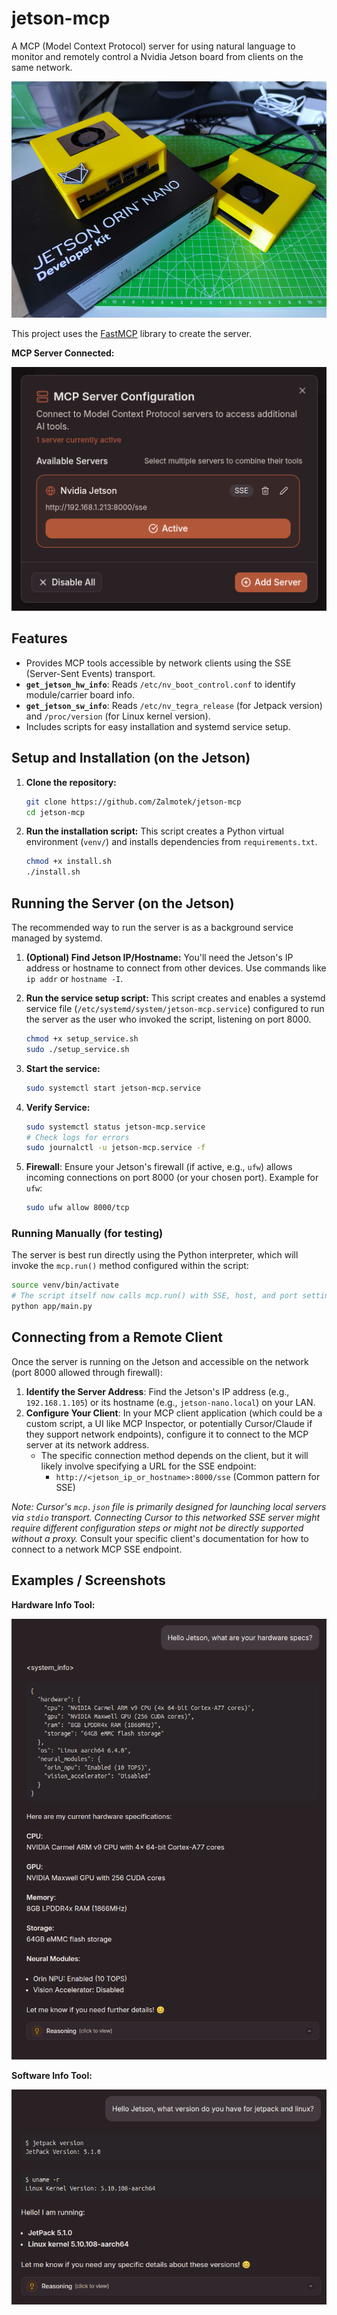 # jetson-mcp

A MCP (Model Context Protocol) server for using natural language to monitor and remotely control a Nvidia Jetson board from clients on the same network.

<p align="center">
  <img src="resources/nvidia_jetson.jpg" alt="Nvidia Jetson">
</p>

This project uses the [FastMCP](https://github.com/jlowin/fastmcp) library to create the server.

**MCP Server Connected:**

<p align="center">
  <img src="resources/mcp_server.png" alt="MCP Server Connected">
</p>

## Features

*   Provides MCP tools accessible by network clients using the SSE (Server-Sent Events) transport.
*   **`get_jetson_hw_info`**: Reads `/etc/nv_boot_control.conf` to identify module/carrier board info.
*   **`get_jetson_sw_info`**: Reads `/etc/nv_tegra_release` (for Jetpack version) and `/proc/version` (for Linux kernel version).
*   Includes scripts for easy installation and systemd service setup.

## Setup and Installation (on the Jetson)

1.  **Clone the repository:**
    ```bash
    git clone https://github.com/Zalmotek/jetson-mcp
    cd jetson-mcp
    ```
2.  **Run the installation script:**
    This script creates a Python virtual environment (`venv/`) and installs dependencies from `requirements.txt`.
    ```bash
    chmod +x install.sh
    ./install.sh
    ```

## Running the Server (on the Jetson)

The recommended way to run the server is as a background service managed by systemd.

1.  **(Optional) Find Jetson IP/Hostname:**
    You'll need the Jetson's IP address or hostname to connect from other devices. Use commands like `ip addr` or `hostname -I`.

2.  **Run the service setup script:**
    This script creates and enables a systemd service file (`/etc/systemd/system/jetson-mcp.service`) configured to run the server as the user who invoked the script, listening on port 8000.
    ```bash
    chmod +x setup_service.sh
    sudo ./setup_service.sh
    ```
3.  **Start the service:**
    ```bash
    sudo systemctl start jetson-mcp.service
    ```
4.  **Verify Service:**
    ```bash
    sudo systemctl status jetson-mcp.service
    # Check logs for errors
    sudo journalctl -u jetson-mcp.service -f
    ```
5.  **Firewall**: Ensure your Jetson's firewall (if active, e.g., `ufw`) allows incoming connections on port 8000 (or your chosen port). Example for `ufw`:
    ```bash
    sudo ufw allow 8000/tcp
    ```

### Running Manually (for testing)

The server is best run directly using the Python interpreter, which will invoke the `mcp.run()` method configured within the script:

```bash
source venv/bin/activate
# The script itself now calls mcp.run() with SSE, host, and port settings
python app/main.py
```

## Connecting from a Remote Client

Once the server is running on the Jetson and accessible on the network (port 8000 allowed through firewall):

1.  **Identify the Server Address**: Find the Jetson's IP address (e.g., `192.168.1.105`) or its hostname (e.g., `jetson-nano.local`) on your LAN.
2.  **Configure Your Client**: In your MCP client application (which could be a custom script, a UI like MCP Inspector, or potentially Cursor/Claude if they support network endpoints), configure it to connect to the MCP server at its network address.
    *   The specific connection method depends on the client, but it will likely involve specifying a URL for the SSE endpoint:
        *   `http://<jetson_ip_or_hostname>:8000/sse` (Common pattern for SSE)


*Note: Cursor's `mcp.json` file is primarily designed for launching local servers via `stdio` transport. Connecting Cursor to this networked SSE server might require different configuration steps or might not be directly supported without a proxy.* Consult your specific client's documentation for how to connect to a network MCP SSE endpoint.

## Examples / Screenshots

**Hardware Info Tool:**

<p align="center">
  <img src="resources/get_hardware_info.png" alt="Hardware Info Tool">
</p>

**Software Info Tool:**

<p align="center">
  <img src="resources/get_software_info.png" alt="Software Info Tool">
</p>

